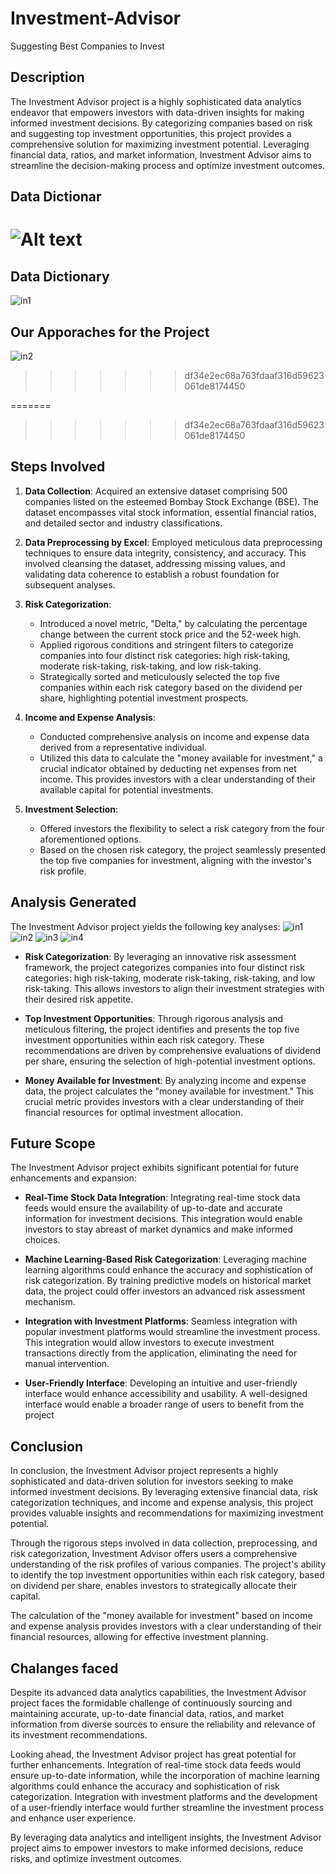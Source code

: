 # Investment-Advisor
Suggesting Best Companies to Invest

## Description

The Investment Advisor project is a highly sophisticated data analytics endeavor that empowers investors with data-driven insights for making informed investment decisions. By categorizing companies based on risk and suggesting top investment opportunities, this project provides a comprehensive solution for maximizing investment potential. Leveraging financial data, ratios, and market information, Investment Advisor aims to streamline the decision-making process and optimize investment outcomes.


## Data Dictionar
![**Alt text**](in1.JPG)
=======
## Data Dictionary
![in1](https://github.com/PradiptaDey13/Investment-Advisor/assets/136356722/6bb17b70-b575-447d-a0a6-cdbedc5ad8ae)
## Our Apporaches for the Project
![in2](https://github.com/PradiptaDey13/Investment-Advisor/assets/136356722/47f7daf1-97e0-4dbf-b186-4d530cbc7b24)
>>>>>>> df34e2ec68a763fdaaf316d59623061de8174450

=======


>>>>>>> df34e2ec68a763fdaaf316d59623061de8174450
## Steps Involved

1. **Data Collection**: Acquired an extensive dataset comprising 500 companies listed on the esteemed Bombay Stock Exchange (BSE). The dataset encompasses vital stock information, essential financial ratios, and detailed sector and industry classifications.

2. **Data Preprocessing by Excel**: Employed meticulous data preprocessing techniques to ensure data integrity, consistency, and accuracy. This involved cleansing the dataset, addressing missing values, and validating data coherence to establish a robust foundation for subsequent analyses.


3. **Risk Categorization**:
   - Introduced a novel metric, "Delta," by calculating the percentage change between the current stock price and the 52-week high.
   - Applied rigorous conditions and stringent filters to categorize companies into four distinct risk categories: high risk-taking, moderate risk-taking, risk-taking, and low risk-taking.
   - Strategically sorted and meticulously selected the top five companies within each risk category based on the dividend per share, highlighting potential investment prospects.

4. **Income and Expense Analysis**:
   - Conducted comprehensive analysis on income and expense data derived from a representative individual.
   - Utilized this data to calculate the "money available for investment," a crucial indicator obtained by deducting net expenses from net income. This provides investors with a clear understanding of their available capital for potential investments.

5. **Investment Selection**:
   - Offered investors the flexibility to select a risk category from the four aforementioned options.
   - Based on the chosen risk category, the project seamlessly presented the top five companies for investment, aligning with the investor's risk profile.

## Analysis Generated

The Investment Advisor project yields the following key analyses:
![in1](https://github.com/PradiptaDey13/Investment-Advisor/assets/136356722/6e81dc3f-0daf-4432-b45d-4bda509bc306)
![in2](https://github.com/PradiptaDey13/Investment-Advisor/assets/136356722/fe50804b-367a-46d8-a4d6-756621c8d01c)
![in3](https://github.com/PradiptaDey13/Investment-Advisor/assets/136356722/f049835f-8ff7-4de5-bb7d-812f30fb854d)
![in4](https://github.com/PradiptaDey13/Investment-Advisor/assets/136356722/b5d191c0-a30a-4723-b804-55871ff3d0de)




- **Risk Categorization**: By leveraging an innovative risk assessment framework, the project categorizes companies into four distinct risk categories: high risk-taking, moderate risk-taking, risk-taking, and low risk-taking. This allows investors to align their investment strategies with their desired risk appetite.

- **Top Investment Opportunities**: Through rigorous analysis and meticulous filtering, the project identifies and presents the top five investment opportunities within each risk category. These recommendations are driven by comprehensive evaluations of dividend per share, ensuring the selection of high-potential investment options.

- **Money Available for Investment**: By analyzing income and expense data, the project calculates the "money available for investment." This crucial metric provides investors with a clear understanding of their financial resources for optimal investment allocation.

## Future Scope

The Investment Advisor project exhibits significant potential for future enhancements and expansion:

- **Real-Time Stock Data Integration**: Integrating real-time stock data feeds would ensure the availability of up-to-date and accurate information for investment decisions. This integration would enable investors to stay abreast of market dynamics and make informed choices.

- **Machine Learning-Based Risk Categorization**: Leveraging machine learning algorithms could enhance the accuracy and sophistication of risk categorization. By training predictive models on historical market data, the project could offer investors an advanced risk assessment mechanism.

- **Integration with Investment Platforms**: Seamless integration with popular investment platforms would streamline the investment process. This integration would allow investors to execute investment transactions directly from the application, eliminating the need for manual intervention.

- **User-Friendly Interface**: Developing an intuitive and user-friendly interface would enhance accessibility and usability. A well-designed interface would enable a broader range of users to benefit from the project
## Conclusion

In conclusion, the Investment Advisor project represents a highly sophisticated and data-driven solution for investors seeking to make informed investment decisions. By leveraging extensive financial data, risk categorization techniques, and income and expense analysis, this project provides valuable insights and recommendations for maximizing investment potential.

Through the rigorous steps involved in data collection, preprocessing, and risk categorization, Investment Advisor offers users a comprehensive understanding of the risk profiles of various companies. The project's ability to identify the top investment opportunities within each risk category, based on dividend per share, enables investors to strategically allocate their capital.

The calculation of the "money available for investment" based on income and expense analysis provides investors with a clear understanding of their financial resources, allowing for effective investment planning.
## Chalanges faced
Despite its advanced data analytics capabilities, the Investment Advisor project faces the formidable challenge of continuously sourcing and maintaining accurate, up-to-date financial data, ratios, and market information from diverse sources to ensure the reliability and relevance of its investment recommendations.

Looking ahead, the Investment Advisor project has great potential for further enhancements. Integration of real-time stock data feeds would ensure up-to-date information, while the incorporation of machine learning algorithms could enhance the accuracy and sophistication of risk categorization. Integration with investment platforms and the development of a user-friendly interface would further streamline the investment process and enhance user experience.

By leveraging data analytics and intelligent insights, the Investment Advisor project aims to empower investors to make informed decisions, reduce risks, and optimize investment outcomes.


[def]: in1.JPG